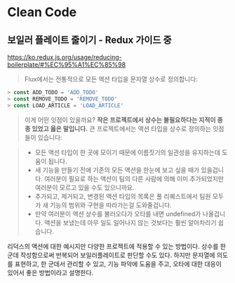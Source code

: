 # Clean Code

## 보일러 플레이트 줄이기 - Redux 가이드 중

https://ko.redux.js.org/usage/reducing-boilerplate/#%EC%95%A1%EC%85%98

> Flux에서는 전통적으로 모든 액션 타입을 문자열 상수로 정의합니다:

```javascript
> const ADD_TODO = 'ADD_TODO'
> const REMOVE_TODO = 'REMOVE_TODO'
> const LOAD_ARTICLE = 'LOAD_ARTICLE'
```

> 이게 어떤 잇점이 있을까요? **작은 프로젝트에서 상수는 불필요하다는 지적이 종종 있었고 옳은 말입니다.** 큰 프로젝트에서는 액션 타입을 상수로 정의하는 잇점들이 있습니다:

> * 모든 액션 타입이 한 곳에 모이기 때문에 이름짓기의 일관성을 유지하는데 도움이 됩니다.
> * 새 기능을 만들기 전에 기존의 모든 액션을 한눈에 보고 싶을 때가 있을겁니다. 여러분이 필요로 하는 액션이 팀의 다른 사람에 의해 이미 추가되었지만 여러분이 모르고 있을 수도 있으니까요.
> * 추가되고, 제거되고, 변경된 액션 타입의 목록은 풀 리퀘스트에서 팀원 모두가 새 기능의 범위와 구현을 따라가는걸 도와줄겁니다.
> * 만약 여러분이 액션 상수를 불러오다가 오타를 내면 undefined가 나올겁니다. 액션을 보냈는데 아무 일도 일어나지 않는 것보다는 훨씬 알아차리기 쉽습니다.

리덕스의 액션에 대한 예시지만 다양한 프로젝트에 적용할 수 있는 방법이다.
상수를 한군데 작성함으로써 반복되어 보일러플레이트로 판단할 수도 있다.
하지만 문자열에 의도를 표현하고, 한 군데서 관리할 수 있고, 기능 파악에 도움을 주고, 오타에 대한 대응이 있어서 좋은 방법이라고 설명한다.

